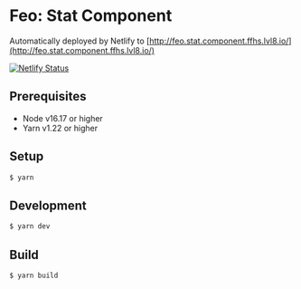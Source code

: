 # Feo: Stat Component

Automatically deployed by Netlify to [http://feo.stat.component.ffhs.lvl8.io/](http://feo.stat.component.ffhs.lvl8.io/)

[![Netlify Status](https://api.netlify.com/api/v1/badges/a3f29cbe-c9bb-4aa6-abc6-458c33387684/deploy-status)](https://app.netlify.com/sites/unrivaled-beijinho-1326fe/deploys)

## Prerequisites

* Node v16.17 or higher
* Yarn v1.22 or higher

## Setup

```sh
$ yarn
```

## Development

```sh
$ yarn dev
```

## Build

```sh
$ yarn build
```
